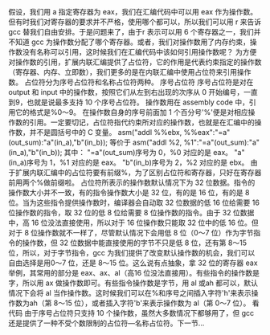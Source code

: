假设，我们用 a 指定寄存器为 eax，我们在汇编代码中可以用 eax 作为操作数。但有时我们对寄存器的要求并不严格，使用哪个都可以，所以我们可以用 r 来告诉 gcc 替我们自由安排。于是问题来了，由于r 表示可以用 6 个寄存器之一，我们并不知道 gcc 为操作数分配了哪个寄存器。或者，我们对操作数用了内存约束，操作数没有名称可以引用，这时候我们在汇编代码中该如何引用操作数呢？
为方便对操作数的引用，扩展内联汇编提供了占位符，它的作用是代表约束指定的操作数（寄存器、内存、立即数），我们更多的是在内联汇编中使用占位符来引用操作数。
占位符分为序号占位符和名称占位符两种。
序号占位符
序号占位符是对在 output 和 input 中的操作数，按照它们从左到右出现的次序从 0 开始编号，一直到9，也就是说最多支持 10 个序号占位符。
操作数用在 assembly code 中，引用它的格式是%0～9。
在操作数自身的序号前面加 1 个百分号'%'便是对相应操作数的引用。一定要切记，占位符指代约束所对应的操作数，也就是在汇编中的操作数，并不是圆括号中的 C 变量。
asm("addl %%ebx, %%eax":"=a"(out_sum):"a"(in_a),"b"(in_b));
等价于
asm("addl %2, %1":"=a"(out_sum):"a"(in_a),"b"(in_b));
其中：
"=a"(out_sum)序号为 0，%0 对应的是 eax。
"a"(in_a)序号为 1，%1 对应的是 eax。
"b"(in_b)序号为 2，%2 对应的是 ebx。
由于扩展内联汇编中的占位符要有前缀%，为了区别占位符和寄存器，只好在寄存器前用两个%做前缀啦。
占位符所表示的操作数默认情况下为 32 位数据。指令的操作数大小并不一致，有的指令操作数大小是 32 位，有的是 16 位，有的是 8 位。当为这些指令提供操作数时，编译器会自动取 32 位数据的低 16 位给需要 16 位操作数的指令，取 32 位的低 8 位给需要 8 位操作数的指令。由于 32 位数据中，高 16 位没法直接使用，所以对于 16 位操作数只能取 32 位中的低 16 位。但对于 8 位操作数就不一样了，尽管默认情况下会用低 8 位（0～7 位）作为字节指令的操作数，但 32 位数据中能直接使用的字节不只是低 8 位，还有第 8～15 位，所以，对于字节指令，gcc 为我们提供了改变默认操作数的机会，我们可以自由选择是用0～7 位，还是 8～15 位。这么说有点抽象，拿 32 位的寄存器 eax 举例，其常用的部分是 eax、ax、al（高16 位没法直接用）。有些指令的操作数是字，所以用 ax 做操作数即可。有些指令操作数是字节，用 al 或ah 都可以，默认情况下会将 al 当作操作数。这时候我们可以在%和序号之间插入字符'h'来表示操作数为ah（第 8～15 位），或者插入字符'b'来表示操作数为 al（第 0～7 位）。
看代码
由于序号占位符只支持 10 个操作数，虽然大多数情况下都够用了，但 gcc 还是提供了一种不受个数限制的占位符—名称占位符。下一节...